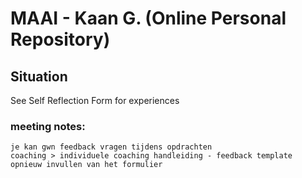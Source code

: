 # MAAI - Kaan G. (Online Personal Repository)
## Situation
See Self Reflection Form for experiences

### meeting notes:
```
je kan gwn feedback vragen tijdens opdrachten
coaching > individuele coaching handleiding - feedback template
opnieuw invullen van het formulier
```
